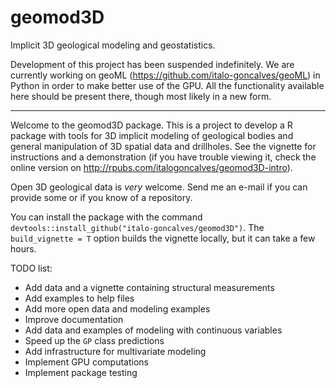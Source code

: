 # geomod3D
Implicit 3D geological modeling and geostatistics.

Development of this project has been suspended indefinitely.
We are currently working on geoML (<https://github.com/italo-goncalves/geoML>)
in Python in order to make better use of the GPU. All the functionality
available here should be present there, though most likely in a new form.

---

Welcome to the geomod3D package. This is a project to develop a R package with 
tools for 3D implicit modeling of geological bodies and general manipulation of 
3D spatial data and drillholes. See the vignette for instructions and a 
demonstration (if you have trouble viewing it, check the online version on
<http://rpubs.com/italogoncalves/geomod3D-intro>).

Open 3D geological data is *very* welcome. Send me an e-mail if you can provide 
some or if you know of a repository.

You can install the package with the command 
`devtools::install_github("italo-goncalves/geomod3D")`. The 
`build_vignette = T` option builds the vignette locally, but it can take a 
few hours.

TODO list:
* Add data and a vignette containing structural measurements
* Add examples to help files
* Add more open data and modeling examples
* Improve documentation
* Add data and examples of modeling with continuous variables
* Speed up the `GP` class predictions
* Add infrastructure for multivariate modeling
* Implement GPU computations
* Implement package testing

